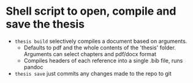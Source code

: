 # Shell script to open, compile and save the thesis
- `thesis build` selectively compiles a document based on arguments.
	- Defaults to pdf and the whole contents of the 'thesis' folder. Arguments can select chapters and pdf/docx format
	- Compiles headers of each reference into a single .bib file, runs pandoc
- `thesis save` just commits any changes made to the repo to git
